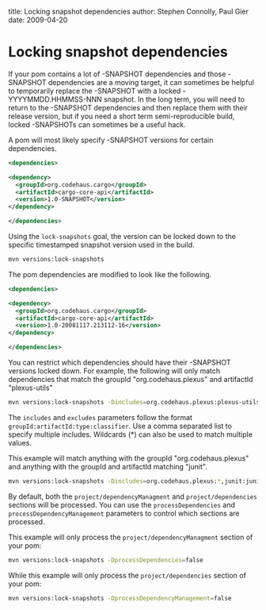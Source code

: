 title: Locking snapshot dependencies
author: Stephen Connolly, Paul Gier
date: 2009-04-20

<!---
Licensed to the Apache Software Foundation (ASF) under one
or more contributor license agreements.  See the NOTICE file
distributed with this work for additional information
regarding copyright ownership.  The ASF licenses this file
to you under the Apache License, Version 2.0 (the
"License"); you may not use this file except in compliance
with the License.  You may obtain a copy of the License at
https://www.apache.org/licenses/LICENSE-2.0
Unless required by applicable law or agreed to in writing,
software distributed under the License is distributed on an
"AS IS" BASIS, WITHOUT WARRANTIES OR CONDITIONS OF ANY
KIND, either express or implied.  See the License for the
specific language governing permissions and limitations
under the License.
-->

# Locking snapshot dependencies

If your pom contains a lot of -SNAPSHOT dependencies and those -SNAPSHOT dependencies are a moving target, it
can sometimes be helpful to temporarily replace the -SNAPSHOT with a locked -YYYYMMDD.HHMMSS-NNN snapshot.
In the long term, you will need to return to the -SNAPSHOT dependencies and then replace them with their
release version, but if you need a short term semi-reproducible build, locked -SNAPSHOTs can sometimes be a
useful hack.

A pom will most likely specify -SNAPSHOT versions for certain dependencies.

```xml
<dependencies>

<dependency>
  <groupId>org.codehaus.cargo</groupId>
  <artifactId>cargo-core-api</artifactId>
  <version>1.0-SNAPSHOT</version>
</dependency>

</dependencies>
```

Using the `lock-snapshots` goal, the version can be locked down to the specific timestamped snapshot version used
in the build.

```sh
mvn versions:lock-snapshots
```

The pom dependencies are modified to look like the following.

```xml
<dependencies>

<dependency>
  <groupId>org.codehaus.cargo</groupId>
  <artifactId>cargo-core-api</artifactId>
  <version>1.0-20081117.213112-16</version>
</dependency>

</dependencies>
```

You can restrict which dependencies should have their -SNAPSHOT versions locked down.  For example,
the following will only match dependencies that match the groupId "org.codehaus.plexus" and artifactId
"plexus-utils"

```sh
mvn versions:lock-snapshots -Dincludes=org.codehaus.plexus:plexus-utils
```

The `includes` and `excludes` parameters follow the format `groupId:artifactId:type:classifier`.
Use a comma separated list to specify multiple includes.  Wildcards (*) can also be used to match
multiple values.

This example will match anything with the groupId "org.codehaus.plexus" and anything with the groupId and
artifactId matching "junit".

```sh
mvn versions:lock-snapshots -Dincludes=org.codehaus.plexus:*,junit:junit
```

By default, both the `project/dependencyManagment` and `project/dependencies` sections will be processed.
You can use the `processDependencies` and `processDependencyManagement` parameters to control which sections
are processed.

This example will only process the `project/dependencyManagment` section of your pom:

```sh
mvn versions:lock-snapshots -DprocessDependencies=false
```

While this example will only process the `project/dependencies` section of your pom:

```sh
mvn versions:lock-snapshots -DprocessDependencyManagement=false
```

